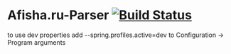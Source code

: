 # Afisha.ru-Parser [![Build Status](https://travis-ci.org/ArtemSglv/AfishaParser.svg?branch=master)](https://travis-ci.org/ArtemSglv/AfishaParser)

to use dev properties add --spring.profiles.active=dev to Configuration -> Program arguments